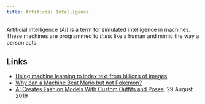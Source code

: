 ```yaml
---
title: Artificial Intelligence
---
```


Artificial intelligence (<dfn>AI</dfn>) is a term for simulated intelligence in machines. These machines are programmed to _think_ like a human and mimic the way a person acts.

## Links

-   [Using machine learning to index text from billions of images](https://blogs.dropbox.com/tech/2018/10/using-machine-learning-to-index-text-from-billions-of-images/)
-   [Why can a Machine Beat Mario but not Pokemon?](https://towardsdatascience.com/why-can-a-machine-beat-mario-but-not-pokemon-ff61313187e1)
-   [AI Creates Fashion Models With Custom Outfits and Poses](https://medium.com/syncedreview/ai-creates-fashion-models-with-custom-outfits-and-poses-a27d5784651f), 29 August 2019
